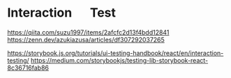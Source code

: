 # Interaction 　 Test

https://qiita.com/suzu1997/items/2afcfc2d13f4bdd12841
https://zenn.dev/azukiazusa/articles/df307292037265

https://storybook.js.org/tutorials/ui-testing-handbook/react/en/interaction-testing/
https://medium.com/storybookjs/testing-lib-storybook-react-8c36716fab86
